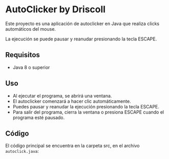 # AutoClicker by Driscoll

Este proyecto es una aplicación de autoclicker en Java que realiza clicks automáticos del mouse. 

La ejecución se puede pausar y reanudar presionando la tecla ESCAPE.

## Requisitos

- Java 8 o superior

## Uso

- Al ejecutar el programa, se abrirá una ventana.
- El autoclicker comenzará a hacer clic automáticamente.
- Puedes pausar y reanudar la ejecución presionando la tecla ESCAPE.
- Para salir del programa, cierra la ventana o presiona ESCAPE cuando el programa esté pausado.

## Código

El código principal se encuentra en la carpeta src, en el archivo `autoclick.java`:
